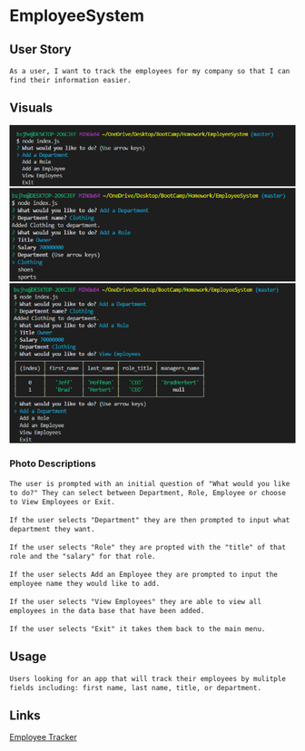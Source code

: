 # EmployeeSystem

## User Story
    As a user, I want to track the employees for my company so that I can find their information easier.

## Visuals

!["Main Menu"](./views/first.png)  
!["Multiple Inputs"](./views/second.png)
!["All Inputs"](./views/third.png)

	
### Photo Descriptions

    The user is prompted with an initial question of "What would you like to do?" They can select between Department, Role, Employee or choose to View Employees or Exit.

    If the user selects "Department" they are then prompted to input what department they want.

    If the user selects "Role" they are propted with the "title" of that role and the "salary" for that role.

    If the user selects Add an Employee they are prompted to input the employee name they would like to add. 

    If the user selects "View Employees" they are able to view all employees in the data base that have been added.

    If the user selects "Exit" it takes them back to the main menu.
    
## Usage
    Users looking for an app that will track their employees by mulitple fields including: first name, last name, title, or department. 
   
## Links 

[Employee Tracker](https://hidden-waters-67012.herokuapp.com/)